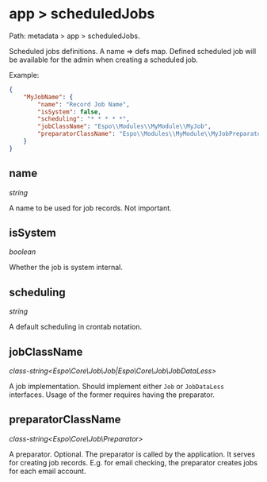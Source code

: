 # app > scheduledJobs

Path: metadata > app > scheduledJobs.

Scheduled jobs definitions. A name => defs map. Defined scheduled job will be available for the admin when creating a scheduled job.

Example:

```json
{
    "MyJobName": {
        "name": "Record Job Name",
        "isSystem": false,
        "scheduling": "* * * * *",
        "jobClassName": "Espo\\Modules\\MyModule\\MyJob",
        "preparatorClassName": "Espo\\Modules\\MyModule\\MyJobPreparator"
    }
}
```

## name

*string*

A name to be used for job records. Not important.

## isSystem

*boolean*

Whether the job is system internal.

## scheduling

*string*

A default scheduling in crontab notation.

## jobClassName

*class-string<Espo\Core\Job\Job|Espo\Core\Job\JobDataLess\>*

A job implementation. Should implement either `Job` or `JobDataLess` interfaces. Usage of the former requires having the preparator.

## preparatorClassName

*class-string<Espo\Core\Job\Preparator\>*

A preparator. Optional. The preparator is called by the application. It serves for creating job records. E.g. for email checking, the preparator creates jobs for each email account.
